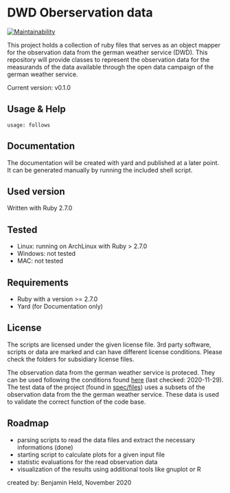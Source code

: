 # DWD Oberservation data
[![Maintainability](https://api.codeclimate.com/v1/badges/4f124ac156438083ae21/maintainability)](https://codeclimate.com/github/SettRaziel/dwd_observations/maintainability)

This project holds a collection of ruby files that serves as an object mapper for the observation
data from the german weather service (DWD). This repository will provide classes to represent the
observation data for the measurands of the data available through the open data campaign of
the german weather service.

Current version: v0.1.0

## Usage & Help
```
usage: follows
```

## Documentation
The documentation will be created with yard and published at a later point.
It can be generated manually by running the included shell script.

## Used version
Written with Ruby 2.7.0

## Tested
* Linux: running on ArchLinux with Ruby > 2.7.0
* Windows: not tested
* MAC: not tested

## Requirements
* Ruby with a version >= 2.7.0
* Yard (for Documentation only)

## License
The scripts are licensed under the given license file. 3rd party software, scripts
or data are marked and can have different license conditions. 
Please check the folders for subsidiary license files.

The observation data from the german weather service is proteced. They can be used
following the conditions found [here](https://opendata.dwd.de/climate_environment/CDC/Nutzungsbedingungen_German.pdf) 
(last checked: 2020-11-29). The test data of the project (found in [spec/files](./spec/files)) 
uses a subsets of the observation data from the the german weather service. These data
is used to validate the correct function of the code base.

## Roadmap
* parsing scripts to read the data files and extract the necessary informations (done)
* starting script to calculate plots for a given input file
* statistic evaluations for the read observation data
* visualization of the results using additional tools like gnuplot or R

created by: Benjamin Held, November 2020
